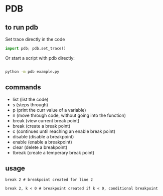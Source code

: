 PDB
===============

to run pdb
---------------

Set trace directly in the code

~~~~python
import pdb; pdb.set_trace()
~~~~

Or start a script with pdb directly:

~~~~bash

python -m pdb example.py

~~~~

commands
---------------

- list (list the code)
- s (steps through)
- p <variable> (print the curr value of a variable)
- n (move through code, without going into the function)
- break (view current break point)
- break <number> (create a break point)
- c (continues until reaching an enable break point)
- disable (disable a breakpoint)
- enable (enable a breakpoint)
- clear (delete a breakpoint)
- tbreak (create a temperary break point)

usage
----------------

~~~~pdb
break 2 # breakpoint created for line 2

break 2, k < 0 # breakpoint created if k < 0, conditional breakpoint

~~~~

